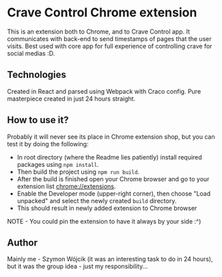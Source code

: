 # Crave Control Chrome extension

This is an extension both to Chrome, and to Crave Control app. It communicates with back-end to send timestamps of pages that the user visits. Best used with core app for full experience of controlling crave for social medias :D.

## Technologies

Created in React and parsed using Webpack with Craco config. Pure masterpiece created in just 24 hours straight.

## How to use it?

Probably it will never see its place in Chrome extension shop, but you can test it by doing the following:
- In root directory (where the Readme lies patiently) install required packages using `npm install`.
- Then build the project using `npm run build`.
- After the build is finished open your Chrome browser and go to your extension list [chrome://extensions](chrome://extensions).
- Enable the Developer mode (upper-right corner), then choose "Load unpacked" and select the newly created `build` directory.
- This should result in newly added extension to Chrome browser

NOTE - You could pin the extension to have it always by your side :^)

## Author

Mainly me - Szymon Wójcik (it was an interesting task to do in 24 hours), but it was the group idea - just my responsibility...